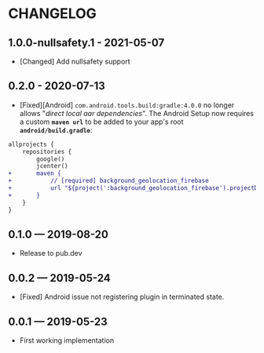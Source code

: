 # CHANGELOG

## 1.0.0-nullsafety.1 - 2021-05-07
* [Changed] Add nullsafety support

## 0.2.0 - 2020-07-13
* [Fixed][Android] `com.android.tools.build:gradle:4.0.0` no longer allows "*direct local aar dependencies*".  The Android Setup now requires a custom __`maven url`__ to be added to your app's root __`android/build.gradle`__:

```diff
allprojects {
    repositories {
        google()
        jcenter()
+       maven {
+           // [required] background_geolocation_firebase
+           url "${project(':background_geolocation_firebase').projectDir}/libs"
+       }
    }
}
```

## 0.1.0 &mdash; 2019-08-20
* Release to pub.dev

## 0.0.2 &mdash; 2019-05-24
* [Fixed] Android issue not registering plugin in terminated state.

## 0.0.1 &mdash; 2019-05-23

* First working implementation
